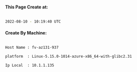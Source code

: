 
   
#### This Page Create at:

```bash

2022-08-10 - 10:19:40 UTC

```

#### Create By Machine:

```bash

Host Name : fv-az131-937

platform  : Linux-5.15.0-1014-azure-x86_64-with-glibc2.31

Ip Local  : 10.1.1.135

```


